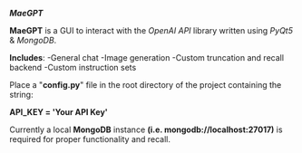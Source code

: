 ***MaeGPT***

**MaeGPT** is a GUI to interact with the *OpenAI API* library written using *PyQt5* & *MongoDB*.

**Includes**: 
-General chat
-Image generation 
-Custom truncation and recall backend
-Custom instruction sets

Place a "**config.py**" file in the root directory of the project containing the string:

**API_KEY = 'Your API Key'**


Currently a local **MongoDB** instance **(i.e. mongodb://localhost:27017)** is required for proper functionality and recall.
